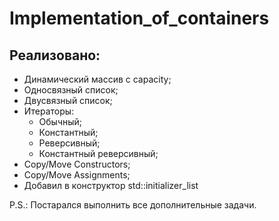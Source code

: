 # Implementation_of_containers

## **Реализовано:**
* Динамический массив с capacity;
* Односвязный список;
* Двусвязный список;
* Итераторы:
    * Обычный;
    * Константный;
    * Реверсивный;
    * Константный реверсивный;
* Copy/Move Constructors;
* Copy/Move Assignments;
* Добавил в конструктор std::initializer_list

P.S.: Постарался выполнить все дополнительные задачи.
